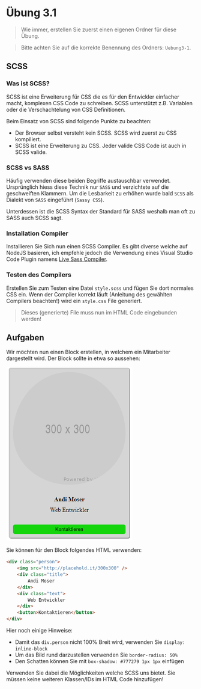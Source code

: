 # Übung 3.1 #

> Wie immer, erstellen Sie zuerst einen eigenen Ordner für diese Übung.

> Bitte achten Sie auf die korrekte Benennung des Ordners: `Uebung3-1`.

## SCSS ##

### Was ist SCSS? ###

SCSS ist eine Erweiterung für CSS die es für den Entwickler einfacher macht, komplexen CSS
Code zu schreiben. SCSS unterstützt z.B. Variablen oder die Verschachtelung von CSS Definitionen.

Beim Einsatz von SCSS sind folgende Punkte zu beachten:

- Der Browser selbst versteht kein SCSS. SCSS wird zuerst zu CSS kompiliert.
- SCSS ist eine Erweiterung zu CSS. Jeder valide CSS Code ist auch in SCSS valide.

### SCSS vs SASS ###

Häufig verwenden diese beiden Begriffe austauschbar verwendet. Ursprünglich hiess diese Technik nur
`SASS` und verzichtete auf die geschweiften Klammern. Um die Lesbarkeit zu erhöhen wurde bald `SCSS` als Dialekt
von `SASS` eingeführt (`Sassy CSS`).

Unterdessen ist die SCSS Syntax der Standard für SASS weshalb man oft zu SASS auch SCSS sagt.

### Installation Compiler ###

Installieren Sie Sich nun einen SCSS Compiler. Es gibt diverse welche auf NodeJS basieren, ich
empfehle jedoch die Verwendung eines Visual Studio Code Plugin namens [Live Sass Compiler](https://marketplace.visualstudio.com/items?itemName=ritwickdey.live-sass).

### Testen des Compilers ###

Erstellen Sie zum Testen eine Datei `style.scss` und fügen Sie dort normales CSS ein. Wenn der Compiler
korrekt läuft (Anleitung des gewählten Compilers beachten!) wird ein `style.css` File generiert.

> Dieses (generierte) File muss nun im HTML Code eingebunden werden!

## Aufgaben ##

Wir möchten nun einen Block erstellen, in welchem ein Mitarbeiter dargestellt wird. Der Block sollte in etwa so aussehen:

![Übung 3.1](https://github.com/Andi-Moser/SJ20-21-M152/raw/master/m152/Uebungen/img/Uebung3-1.png)

Sie können für den Block folgendes HTML verwenden:

```html
<div class="person">
    <img src="http://placehold.it/300x300" />
    <div class="title">
        Andi Moser
    </div>
    <div class="text">
        Web Entwickler
    </div>
    <button>Kontaktieren</button>
</div>
```

Hier noch einige Hinweise:

- Damit das `div.person` nicht 100% Breit wird, verwenden Sie `display: inline-block`
- Um das Bild rund darzustellen verwenden Sie `border-radius: 50%`
- Den Schatten können Sie mit `box-shadow: #777279 1px 1px` einfügen

Verwenden Sie dabei die Möglichkeiten welche SCSS uns bietet. Sie müssen keine weiteren Klassen/IDs im HTML Code hinzufügen!